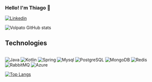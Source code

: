 
### Hello! I'm Thiago 🤘


[![Linkedin](https://img.shields.io/badge/LinkedIn-0077B5?style=for-the-badge&logo=linkedin&logoColor=white)](https://www.linkedin.com/in/tmvolpato/)

![Volpato GitHub stats](https://github-readme-stats.vercel.app/api?username=tmvolpato&show_icons=true&theme=noctis_minimus)


## Technologies

<div style="display: inline_block"><br />
  <img alt="Java" src="https://img.shields.io/badge/Java-ED8B00?style=for-the-badge&logo=java&logoColor=white" />
  <img alt="Kotlin" src="https://img.shields.io/badge/Kotlin-0095D5?&style=for-the-badge&logo=kotlin&logoColor=white" />
  <img alt="Spring" src="https://img.shields.io/badge/Spring-6DB33F?style=for-the-badge&logo=spring&logoColor=white" />
  <img alt="Mysql" src="https://img.shields.io/badge/MySQL-005C84?style=for-the-badge&logo=mysql&logoColor=white" />
  <img alt="PostgreSQL" src="https://img.shields.io/badge/PostgreSQL-316192?style=for-the-badge&logo=postgresql&logoColor=white" />
  <img alt="MongoDB" src="https://img.shields.io/badge/MongoDB-4EA94B?style=for-the-badge&logo=mongodb&logoColor=white" />
  <img alt="Redis" src="https://img.shields.io/badge/redis-%23DD0031.svg?&style=for-the-badge&logo=redis&logoColor=white" />
  <img alt="RabbitMQ" src="https://img.shields.io/badge/rabbitmq-%23FF6600.svg?&style=for-the-badge&logo=rabbitmq&logoColor=white" />
  <img alt="Azure" src="https://img.shields.io/badge/Microsoft_Azure-0089D6?style=for-the-badge&logo=microsoft-azure&logoColor=white" />
</div>

[![Top Langs](https://github-readme-stats.vercel.app/api/top-langs/?username=tmvolpato&theme=noctis_minimus&show_icons=true)](https://github.com/tmvolpato/github-readme-stats)
